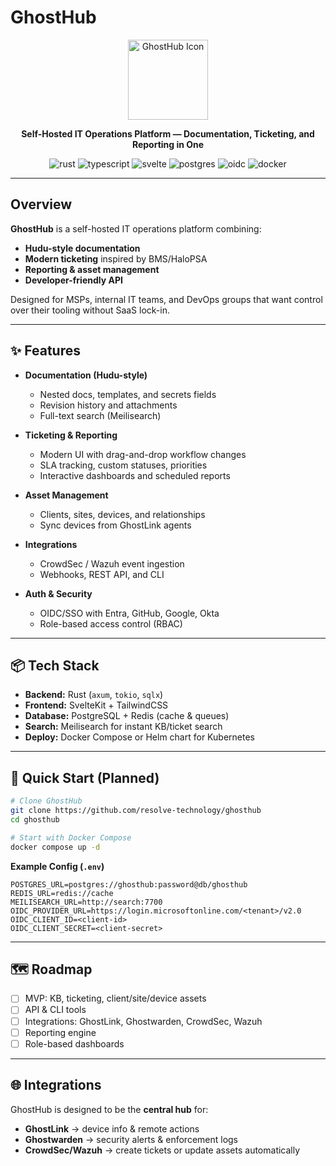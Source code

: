 # GhostHub

<div align="center">
  <img src="assets/icons/ghosthub-icon.png" alt="GhostHub Icon" width="128" height="128">

**Self-Hosted IT Operations Platform — Documentation, Ticketing, and Reporting in One**

![rust](https://img.shields.io/badge/Backend-Rust-orange?logo=rust)
![typescript](https://img.shields.io/badge/Frontend-TypeScript-blue?logo=typescript)
![svelte](https://img.shields.io/badge/UI-SvelteKit-ff3e00?logo=svelte)
![postgres](https://img.shields.io/badge/Database-PostgreSQL-336791?logo=postgresql)
![oidc](https://img.shields.io/badge/Auth-OIDC%20%2F%20SSO-brightgreen)
![docker](https://img.shields.io/badge/Deploy-Docker%20%7C%20K8s-2496ED?logo=docker)

</div>

---

## Overview

**GhostHub** is a self-hosted IT operations platform combining:

* **Hudu-style documentation**
* **Modern ticketing** inspired by BMS/HaloPSA
* **Reporting & asset management**
* **Developer-friendly API**

Designed for MSPs, internal IT teams, and DevOps groups that want control over their tooling without SaaS lock-in.

---

## ✨ Features

* **Documentation (Hudu-style)**

  * Nested docs, templates, and secrets fields
  * Revision history and attachments
  * Full-text search (Meilisearch)
* **Ticketing & Reporting**

  * Modern UI with drag-and-drop workflow changes
  * SLA tracking, custom statuses, priorities
  * Interactive dashboards and scheduled reports
* **Asset Management**

  * Clients, sites, devices, and relationships
  * Sync devices from GhostLink agents
* **Integrations**

  * CrowdSec / Wazuh event ingestion
  * Webhooks, REST API, and CLI
* **Auth & Security**

  * OIDC/SSO with Entra, GitHub, Google, Okta
  * Role-based access control (RBAC)

---

## 📦 Tech Stack

* **Backend:** Rust (`axum`, `tokio`, `sqlx`)
* **Frontend:** SvelteKit + TailwindCSS
* **Database:** PostgreSQL + Redis (cache & queues)
* **Search:** Meilisearch for instant KB/ticket search
* **Deploy:** Docker Compose or Helm chart for Kubernetes

---

## 🚀 Quick Start (Planned)

```bash
# Clone GhostHub
git clone https://github.com/resolve-technology/ghosthub
cd ghosthub

# Start with Docker Compose
docker compose up -d
```

**Example Config (`.env`)**

```env
POSTGRES_URL=postgres://ghosthub:password@db/ghosthub
REDIS_URL=redis://cache
MEILISEARCH_URL=http://search:7700
OIDC_PROVIDER_URL=https://login.microsoftonline.com/<tenant>/v2.0
OIDC_CLIENT_ID=<client-id>
OIDC_CLIENT_SECRET=<client-secret>
```

---

## 🗺 Roadmap

* [ ] MVP: KB, ticketing, client/site/device assets
* [ ] API & CLI tools
* [ ] Integrations: GhostLink, Ghostwarden, CrowdSec, Wazuh
* [ ] Reporting engine
* [ ] Role-based dashboards

---

## 🌐 Integrations

GhostHub is designed to be the **central hub** for:

* **GhostLink** → device info & remote actions
* **Ghostwarden** → security alerts & enforcement logs
* **CrowdSec/Wazuh** → create tickets or update assets automatically

